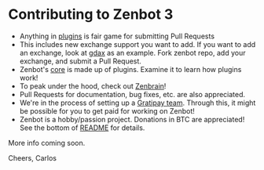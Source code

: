 # Contributing to Zenbot 3

- Anything in [plugins](https://github.com/carlos8f/zenbot/tree/master/plugins) is fair game for submitting Pull Requests
- This includes new exchange support you want to add. If you want to add an exchange, look at [gdax](https://github.com/carlos8f/zenbot/tree/master/plugins/gdax) as an example. Fork zenbot repo, add your exchange, and submit a Pull Request.
- Zenbot's [core](https://github.com/carlos8f/zenbot/tree/master/core) is made up of plugins. Examine it to learn how plugins work!
- To peak under the hood, check out [Zenbrain](https://github.com/carlos8f/zenbrain)!
- Pull Requests for documentation, bug fixes, etc. are also appreciated.
- We're in the process of setting up a [Gratipay team](https://gratipay.com/Zenbot-3/). Through this, it might be possible for you to get paid for working on Zenbot!
- Zenbot is a hobby/passion project. Donations in BTC are appreciated! See the bottom of [README](https://github.com/carlos8f/zenbot/blob/master/README.md) for details.

More info coming soon.

Cheers,
Carlos